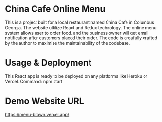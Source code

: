 # China Cafe Online Menu
This is a project built for a local restaurant named China Cafe in Columbus Georgia. The website ultilize React and Redux technology. The online menu system allows user to order food, and the business owner will get email notification after customers placed their order. The code is creafully crafted by the author to maximize the maintainability of the codebase.

# Usage & Deployment 
This React app is ready to be deployed on any platforms like Heroku or Vercel.
Command: npm start

# Demo Website URL
https://menu-brown.vercel.app/


